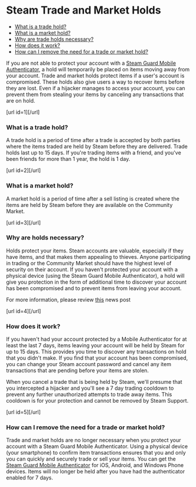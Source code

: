 # Steam Trade and Market Holds


* [What is a trade hold?](#1)
* [What is a market hold?](#2)
* [Why are trade holds necessary?](#3)
* [How does it work?](#4)
* [How can I remove the need for a trade or market hold?](#5)

  
  
If you are not able to protect your account with a [Steam Guard Mobile Authenticator](https://help.steampowered.com/en/faqs/view/7EFD-3CAE-64D3-1C31), a hold will temporarily be placed on items moving away from your account. Trade and market holds protect items if a user's account is compromised. These holds also give users a way to recover items before they are lost. Even if a hijacker manages to access your account, you can prevent them from stealing your items by canceling any transactions that are on hold.  
  
[url id=1][/url]  
  
### What is a trade hold?
A trade hold is a period of time after a trade is accepted by both parties where the items traded are held by Steam before they are delivered. Trade holds last up to 15 days. If you're trading items with a friend, and you've been friends for more than 1 year, the hold is 1 day.  
  
[url id=2][/url]  
  
### What is a market hold?
A market hold is a period of time after a sell listing is created where the items are held by Steam before they are available on the Community Market.  
  
[url id=3][/url]  
  
### Why are holds necessary?
Holds protect your items. Steam accounts are valuable, especially if they have items, and that makes them appealing to thieves. Anyone participating in trading or the Community Market should have the highest level of security on their account. If you haven't protected your account with a physical device (using the Steam Guard Mobile Authenticator), a hold will give you protection in the form of additional time to discover your account has been compromised and to prevent items from leaving your account.  
  
For more information, please review [this](http://store.steampowered.com/news/19618/) news post  
  
[url id=4][/url]  
  
### How does it work?
If you haven't had your account protected by a Mobile Authenticator for at least the last 7 days, items leaving your account will be held by Steam for up to 15 days. This provides you time to discover any transactions on hold that you didn't make. If you find that your account has been compromised, you can change your Steam account password and cancel any item transactions that are pending before your items are stolen.  
  
When you cancel a trade that is being held by Steam, we'll presume that you intercepted a hijacker and you'll see a 7 day trading cooldown to prevent any further unauthorized attempts to trade away items. This cooldown is for your protection and cannot be removed by Steam Support.  
  
[url id=5][/url]  
  
### How can I remove the need for a trade or market hold?
Trade and market holds are no longer necessary when you protect your account with a Steam Guard Mobile Authenticator. Using a physical device (your smartphone) to confirm item transactions ensures that you and only you can quickly and securely trade or sell your items. You can get the [Steam Guard Mobile Authenticator](http://store.steampowered.com/mobile/) for iOS, Android, and Windows Phone devices. Items will no longer be held after you have had the authenticator enabled for 7 days.  
  
